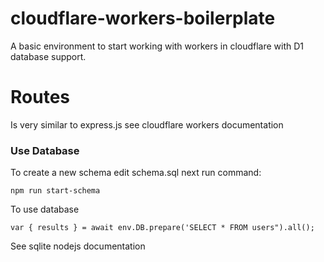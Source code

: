 # cloudflare-workers-boilerplate

A basic environment to start working with workers in cloudflare with D1 database support.

# Routes

Is very similar to express.js see cloudflare workers documentation

### Use Database

To create a new schema edit schema.sql next run command:

    npm run start-schema

To use database

    var { results } = await env.DB.prepare('SELECT * FROM users").all();


See sqlite nodejs documentation
